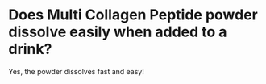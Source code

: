 # Does Multi Collagen Peptide powder dissolve easily when added to a drink?

Yes, the powder dissolves fast and easy!